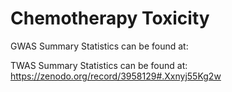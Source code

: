 # Chemotherapy Toxicity




GWAS Summary Statistics can be found at:



TWAS Summary Statistics can be found at:
https://zenodo.org/record/3958129#.Xxnyj55Kg2w
